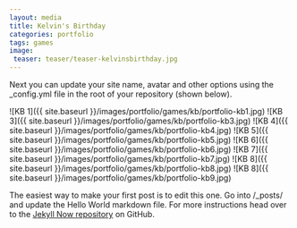 ```yaml
---
layout: media
title: Kelvin's Birthday
categories: portfolio
tags: games
image:
 teaser: teaser/teaser-kelvinsbirthday.jpg
---
```


Next you can update your site name, avatar and other options using the _config.yml file in the root of your repository (shown below).

![KB 1]({{ site.baseurl }}/images/portfolio/games/kb/portfolio-kb1.jpg)
![KB 3]({{ site.baseurl }}/images/portfolio/games/kb/portfolio-kb3.jpg)
![KB 4]({{ site.baseurl }}/images/portfolio/games/kb/portfolio-kb4.jpg)
![KB 5]({{ site.baseurl }}/images/portfolio/games/kb/portfolio-kb5.jpg)
![KB 6]({{ site.baseurl }}/images/portfolio/games/kb/portfolio-kb6.jpg)
![KB 7]({{ site.baseurl }}/images/portfolio/games/kb/portfolio-kb7.jpg)
![KB 8]({{ site.baseurl }}/images/portfolio/games/kb/portfolio-kb8.jpg)
![KB 8]({{ site.baseurl }}/images/portfolio/games/kb/portfolio-kb9.jpg)

The easiest way to make your first post is to edit this one. Go into /_posts/ and update the Hello World markdown file. For more instructions head over to the [Jekyll Now repository](https://github.com/barryclark/jekyll-now) on GitHub.